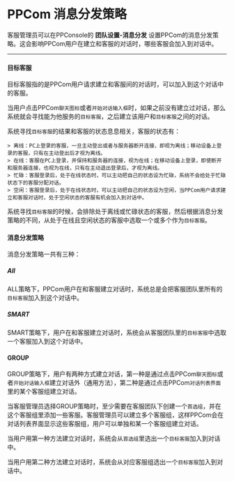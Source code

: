 # PPCom 消息分发策略

客服管理员可以在PPConsole的 **团队设置-消息分发** 设置PPCom的消息分发策略。这会影响PPCom用户在建立和客服的对话时，哪些客服会加入到对话中。

----

#### 目标客服

目标客服指的是PPCom用户请求建立和客服间的对话时，可以加入到这个对话中的客服。

当用户点击PPCom`聊天图标`或者`开始对话输入框`时，如果之前没有建立过对话，那么系统就会寻找能为他服务的`目标客服`，之后建立该用户和`目标客服`之间的对话。

系统寻找`目标客服`的结果和客服的状态息息相关，客服的状态有：
  
    > 离线：PC上登录的客服，一旦主动登出或者与服务器断开连接，即视为离线；移动设备上登录的客服，只有在主动登出后才视为离线。
    > 在线：客服在PC上登录，并保持和服务器的连接，视为在线；在移动设备上登录，即使断开和服务器连接，也视为在线，只有在主动退出登录后，才视为离线。
    > 忙碌：客服登录后，处于在线状态时，可以主动把自己的状态设为忙碌，系统不会给处于忙碌状态下的客服分配对话。
    > 空闲：客服登录后，处于在线状态时，可以主动把自己的状态设为空闲，当PPCom用户请求建立和客服对话时，处于空闲状态的客服有机会加入到对话中。
    
系统寻找`目标客服`的时候，会排除处于离线或忙碌状态的客服，然后根据消息分发策略的不同，从处于在线且空闲状态的客服中选取一个或多个作为`目标客服`。

#### 消息分发策略

消息分发策略一共有三种：

##### All

ALL策略下，PPCom用户在和客服建立对话时，系统总是会把客服团队里所有的`目标客服`加入到这个对话中。

##### SMART

SMART策略下，用户在和客服建立对话时，系统会从客服团队里的`目标客服`中选取一个客服加入到这个对话中。

#### GROUP

GROUP策略下，用户有两种方式建立对话，第一种是通过点击PPCom`聊天图标`或者`开始对话输入框`建立对话外（通用方法），第二种是通过点击PPCom`对话列表界面`里的某个客服组建立对话。

当客服管理员选择GROUP策略时，至少需要在客服团队下创建一个`首选组`，并在这个客服组里添加一些客服。客服管理员可以建立多个客服组，这样PPCom会在对话列表界面显示这些客服组，用户可以单独和某一个客服组建立对话。

当用户用第一种方法建立对话时，系统会从`首选组`里选出一个`目标客服`加入到对话中。

当用户用第二种方法建立对话时，系统会从对应客服组选出一个`目标客服`加入到对话中。

